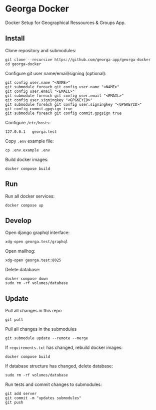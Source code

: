 # Georga Docker

Docker Setup for Geographical Ressources & Groups App.

## Install

Clone repository and submodules:

    git clone --recursive https://github.com/georga-app/georga-docker
    cd georga-docker

Configure git user name/email/signing (optional):

    git config user.name "<NAME>"
    git submodule foreach git config user.name "<NAME>"
    git config user.email "<EMAIL>"
    git submodule foreach git config user.email "<EMAIL>"
    git config user.signingkey "<GPGKEYID>"
    git submodule foreach git config user.signingkey "<GPGKEYID>"
    git config commit.gpgsign true
    git submodule foreach git config commit.gpgsign true

Configure `/etc/hosts`:

    127.0.0.1   georga.test

Copy `.env` example file:

    cp .env.example .env

Build docker images:

    docker compose build

## Run

Run all docker services:

    docker compose up

## Develop

Open django graphql interface:

    xdg-open georga.test/graphql

Open mailhog:

    xdg-open georga.test:8025

Delete database:

    docker compose down
    sudo rm -rf volumes/database

## Update

Pull all changes in this repo

    git pull

Pull all changes in the submodules

    git submodule update --remote --merge

If `requirements.txt` has changed, rebuild docker images:

    docker compose build

If database structure has changed, delete database:

    sudo rm -rf volumes/database

Run tests and commit changes to submodules:

    git add server
    git commit -m "updates submodules"
    git push
